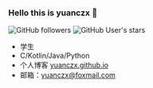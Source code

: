 ### Hello this is yuanczx 👋
![GitHub followers](https://img.shields.io/github/followers/yuanczx?style=for-the-badge)
![GitHub User's stars](https://img.shields.io/github/stars/yuanczx?color=green&style=for-the-badge)

- 学生
- C/Kotlin/Java/Python
- 个人博客 [yuanczx.github.io](https://yuanczx.github.io)
- 邮箱：yuanczx@foxmail.com

<!--
**yuanczx/yuanczx** is a ✨ _special_ ✨ repository because its `README.md` (this file) appears on your GitHub profile.

Here are some ideas to get you started:

- 🔭 I’m currently working on ...
- 🌱 I’m currently learning ...
- 👯 I’m looking to collaborate on ...
- 🤔 I’m looking for help with ...
- 💬 Ask me about ...
- 📫 How to reach me: ...
- 😄 Pronouns: ...
- ⚡ Fun fact: ...
-->
